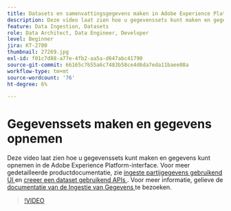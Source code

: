 ```yaml
---
title: Datasets en samenvattingsgegevens maken in Adobe Experience Platform
description: Deze video laat zien hoe u gegevenssets kunt maken en gegevens kunt opnemen in de Adobe Experience Platform-interface.
feature: Data Ingestion, Datasets
role: Data Architect, Data Engineer, Developer
level: Beginner
jira: KT-2700
thumbnail: 27269.jpg
exl-id: f01c7d88-a77e-4fb2-aa5a-d647abc41790
source-git-commit: 66165c7b55a6c7483b58ce4d6da7eda11baee08a
workflow-type: tm+mt
source-wordcount: '76'
ht-degree: 6%

---
```


# Gegevenssets maken en gegevens opnemen

Deze video laat zien hoe u gegevenssets kunt maken en gegevens kunt opnemen in de Adobe Experience Platform-interface. Voor meer gedetailleerde productdocumentatie, zie [ ingeste partijgegevens gebruikend UI ](https://experienceleague.adobe.com/docs/experience-platform/ingestion/tutorials/ingest-batch-data.html) en [ creeer een dataset gebruikend APIs ](https://experienceleague.adobe.com/docs/experience-platform/catalog/datasets/create.html). Voor meer informatie, gelieve de [ documentatie van de Ingestie van Gegevens ](https://experienceleague.adobe.com/docs/experience-platform/ingestion/home.html) te bezoeken.

>[!VIDEO](https://video.tv.adobe.com/v/27269?learn=on)

